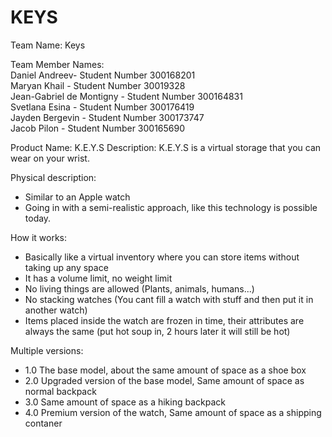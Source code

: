 
KEYS
======

Team Name: Keys

Team Member Names:<br />
Daniel Andreev- Student Number 300168201 <br />
Maryan Khail - Student Number 30019328 <br />
Jean-Gabriel de Montigny - Student Number 300164831 <br />
Svetlana Esina - Student Number 300176419 <br />
Jayden Bergevin - Student Number 300173747 <br Jayden-uottawa />
Jacob Pilon - Student Number 300165690 <br />

Product Name: K.E.Y.S
Description:
K.E.Y.S is a virtual storage that you can wear on your wrist.

Physical description:
- Similar to an Apple watch
- Going in with a semi-realistic approach, like this technology is possible today.

How it works:
- Basically like a virtual inventory where you can store items without taking up any space
- It has a volume limit, no weight limit
- No living things are allowed (Plants, animals, humans...)
- No stacking watches (You cant fill a watch with stuff and then put it in another watch)
- Items placed inside the watch are frozen in time, their attributes are always the same (put hot soup in, 2 hours later it will still be hot)

Multiple versions:
- 1.0 The base model, about the same amount of space as a shoe box
- 2.0 Upgraded version of the base model, Same amount of space as normal backpack
- 3.0 Same amount of space as a hiking backpack 
- 4.0 Premium version of the watch, Same amount of space as a shipping contaner
